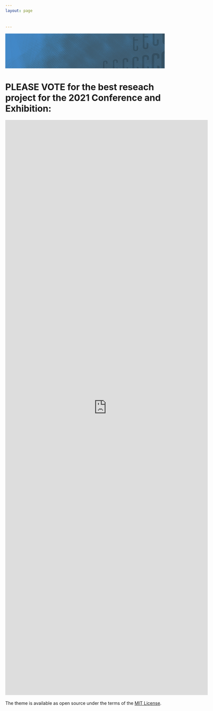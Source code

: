 ```yaml
---
layout: page


---
```


![](assets/2021PADRIBackground-00a_.png)




# PLEASE VOTE for the best reseach project for the 2021 Conference and Exhibition:

<iframe src="https://docs.google.com/forms/d/e/1FAIpQLSergCIOCb4lWIYbU6hJbtrDANB9iY6nzsFVAX313fntSgysqw/viewform?embedded=true" width="640" height="1817" frameborder="0" marginheight="0" marginwidth="0">Loading…</iframe>





The theme is available as open source under the terms of the [MIT License](http://opensource.org/licenses/MIT).

